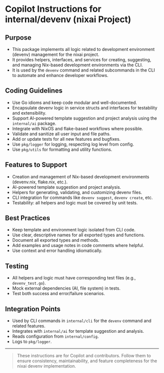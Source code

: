 # Copilot Instructions for internal/devenv (nixai Project)

## Purpose
- This package implements all logic related to development environment (devenv) management for the nixai project.
- It provides helpers, interfaces, and services for creating, suggesting, and managing Nix-based development environments via the CLI.
- It is used by the `devenv` command and related subcommands in the CLI to automate and enhance developer workflows.

## Coding Guidelines
- Use Go idioms and keep code modular and well-documented.
- Encapsulate devenv logic in service structs and interfaces for testability and extensibility.
- Support AI-powered template suggestion and project analysis using the `internal/ai` package.
- Integrate with NixOS and flake-based workflows where possible.
- Validate and sanitize all user input and file paths.
- Add or update tests for all new features and bugfixes.
- Use `pkg/logger` for logging, respecting log level from config.
- Use `pkg/utils` for formatting and utility functions.

## Features to Support
- Creation and management of Nix-based development environments (devenv.nix, flake.nix, etc.).
- AI-powered template suggestion and project analysis.
- Helpers for generating, validating, and customizing devenv files.
- CLI integration for commands like `devenv suggest`, `devenv create`, etc.
- Testability: all helpers and logic must be covered by unit tests.

## Best Practices
- Keep template and environment logic isolated from CLI code.
- Use clear, descriptive names for all exported types and functions.
- Document all exported types and methods.
- Add examples and usage notes in code comments where helpful.
- Use context and error handling idiomatically.

## Testing
- All helpers and logic must have corresponding test files (e.g., `devenv_test.go`).
- Mock external dependencies (AI, file system) in tests.
- Test both success and error/failure scenarios.

## Integration Points
- Used by CLI commands in `internal/cli` for the `devenv` command and related features.
- Integrates with `internal/ai` for template suggestion and analysis.
- Reads configuration from `internal/config`.
- Logs to `pkg/logger`.

---
> These instructions are for Copilot and contributors. Follow them to ensure consistency, maintainability, and feature completeness for the nixai devenv implementation.
